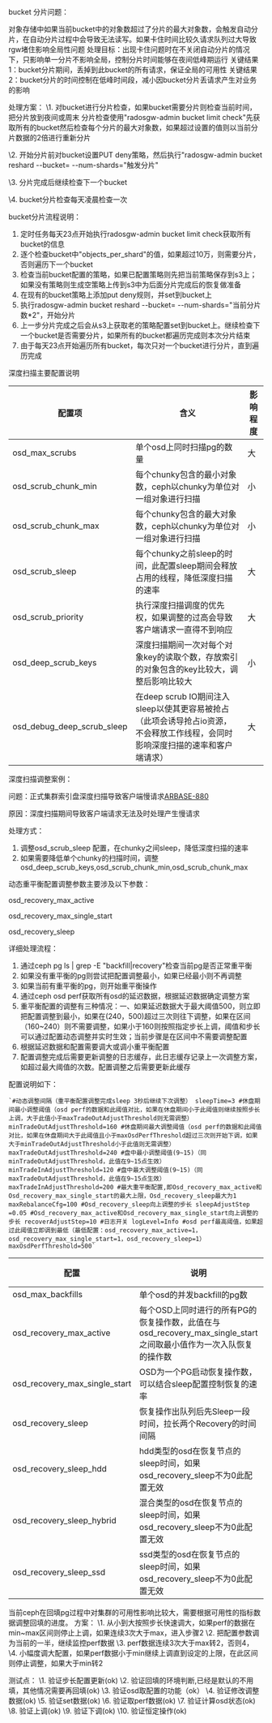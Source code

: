bucket 分片问题：

对象存储中如果当前bucket中的对象数超过了分片的最大对象数，会触发自动分片，在自动分片过程中会导致无法读写。如果卡住时间比较久请求队列过大导致rgw堵住影响全局性问题
处理目标：出现卡住问题时在不关闭自动分片的情况下，只影响单一分片不影响全局，控制分片时间能够在夜间低峰期运行
关键结果1：bucket分片期间，丢掉到此bucket的所有请求，保证全局的可用性
关键结果2：bucket分片的时间控制在低峰时间段，减小因bucket分片丢请求产生对业务的影响

处理方案：
\1. 对bucket进行分片检查，如果bucket需要分片则检查当前时间，把分片放到夜间或周末
分片检查使用"radosgw-admin bucket limit check"先获取所有的bucket然后检查每个分片的最大对象数，如果超过设置的值则以当前分片数据的2倍进行重新分片

\2. 开始分片前对bucket设置PUT deny策略，然后执行"radosgw-admin bucket reshard --bucket= --num-shards="触发分片"

\3. 分片完成后继续检查下一个bucket

\4. bucket分片检查每天凌晨检查一次

bucket分片流程说明：

1. 定时任务每天23点开始执行radosgw-admin bucket limit check获取所有bucket的信息
2. 逐个检查bucket中"objects_per_shard"的值，如果超过10万，则需要分片，否则遍历下一个bucket
3. 检查当前bucket配置的策略，如果已配置策略则先把当前策略保存到s3上；如果没有策略则生成空策略上传到s3中为后面分片完成后的恢复做准备
4. 在现有的bucket策略上添加put deny规则，并set到bucket上
5. 执行radosgw-admin bucket reshard --bucket= --num-shards="当前分片数*2"，开始分片
6. 上一步分片完成之后会从s3上获取老的策略配置set到bucket上。继续检查下一个bucket是否需要分片，如果所有的bucket都遍历完成则本次分片结束
7. 由于每天23点开始遍历所有bucket，每次只对一个bucket进行分片，直到遍历完成



深度扫描主要配置说明

| 配置项                     | 含义                                                         | 影响程度 |
| -------------------------- | ------------------------------------------------------------ | -------- |
| osd_max_scrubs             | 单个osd上同时扫描pg的数量                                    | 大       |
| osd_scrub_chunk_min        | 每个chunky包含的最小对象数，ceph以chunky为单位对一组对象进行扫描 | 小       |
| osd_scrub_chunk_max        | 每个chunky包含的最大对象数，ceph以chunky为单位对一组对象进行扫描 | 小       |
| osd_scrub_sleep            | 每个chunky之前sleep的时间，此配置sleep期间会释放占用的线程，降低深度扫描的速率 | 大       |
| osd_scrub_priority         | 执行深度扫描调度的优先权，如果调整的过高会导致客户端请求一直得不到响应 | 大       |
| osd_deep_scrub_keys        | 深度扫描期间一次对每个对象key的读取个数，存放索引的对象包含的key比较大，调整后影响比较大 | 小       |
| osd_debug_deep_scrub_sleep | 在deep scrub IO期间注入sleep以使其更容易被抢占（此项会诱导抢占io资源，不会释放工作线程，会同时影响深度扫描的速率和客户端请求） | 大       |

深度扫描调整案例：

问题：正式集群索引盘深度扫描导致客户端慢请求[ARBASE-880](http://172.20.200.191:8080/browse/ARBASE-880)

原因：深度扫描期间导致客户端请求无法及时处理产生慢请求

处理方式：

1. 调整osd_scrub_sleep 配置，在chunky之间sleep，降低深度扫描的速率
2. 如果需要降低单个chunky的扫描时间，调整osd_deep_scrub_keys,osd_scrub_chunk_min,osd_scrub_chunk_max

动态重平衡配置调整参数主要涉及以下参数：

osd_recovery_max_active

osd_recovery_max_single_start

osd_recovery_sleep

详细处理流程：

1. 通过ceph pg ls | grep -E "backfill|recovery"检查当前pg是否正常重平衡
2. 如果没有重平衡的pg则尝试把配置调整最小，如果已经最小则不再调整
3. 如果当前有重平衡的pg，则开始重平衡操作
4. 通过ceph osd perf获取所有osd的延迟数据，根据延迟数据确定调整方案
5. 重平衡配置的调整有三种情况：一、如果延迟数据大于最大阈值500，则立即把配置调整到最小，如果在(240，500)超过三次则往下调整，如果在区间（160~240）则不需要调整，如果小于160则按照指定步长上调，阈值和步长可以通过配置动态调整并实时生效；当前步骤是在区间中不需要调整配置
6. 根据延迟数据和配置需要调大或调小重平衡配置
7. 配置调整完成后需要更新调整的日志缓存，此日志缓存记录上一次调整方案，如超过最大阈值的次数。配置调整之后需要更新此缓存

配置说明如下：

```
`#动态调整间隔（重平衡配置调整完成sleep 3秒后继续下次调整） sleepTime=3 #休盘期间最小调整阈值（osd perf的数据和此阈值对比，如果在休盘期间小于此阈值则继续按照步长上调，大于此值小于maxTradeOutAdjustThreshold则无需调整） minTradeOutAdjustThreshold=160 #休盘期间最大调整阈值（osd perf的数据和此阈值对比，如果在休盘期间大于此阈值且小于maxOsdPerfThreshold超过三次则开始下调，如果大于minTradeOutAdjustThreshold小于此值则无需调整） maxTradeOutAdjustThreshold=240 #盘中最小调整阈值(9~15)（同minTradeOutAdjustThreshold，此值在9~15点生效） minTradeInAdjustThreshold=120 #盘中最大调整阈值(9~15)（同maxTradeOutAdjustThreshold，此值在9~15点生效） maxTradeInAdjustThreshold=200 #最大重平衡配置,即Osd_recovery_max_active和Osd_recovery_max_single_start的最大上限，Osd_recovery_sleep最大为1 maxRebalanceCfg=100 #Osd_recovery_sleep向上调整的步长 sleepAdjustStep =0.05 #Osd_recovery_max_active和Osd_recovery_max_single_start向上调整的步长 recoverAdjustStep=10 #日志开关 logLevel=Info #osd perf最高阈值，如果超过此阈值立即调到最低（最低配置：osd_recovery_max_active=1，osd_recovery_max_single_start=1，osd_recovery_sleep=1） maxOsdPerfThreshold=500`
```



| 配置                          | 说明                                                         | 影响 |
| ----------------------------- | ------------------------------------------------------------ | ---- |
| osd_max_backfills             | 单个osd的并发backfill的pg数                                  | 大   |
| osd_recovery_max_active       | 每个OSD上同时进行的所有PG的恢复操作数，此值在与osd_recovery_max_single_start之间取最小值作为一次入队恢复的操作数 | 大   |
| osd_recovery_max_single_start | OSD为一个PG启动恢复操作数，可以结合sleep配置控制恢复的速率   | 大   |
| osd_recovery_sleep            | 恢复操作出队列后先Sleep一段时间，拉长两个Recovery的时间间隔  | 大   |
| osd_recovery_sleep_hdd        | hdd类型的osd在恢复节点的sleep时间，如果osd_recovery_sleep不为0此配置无效 | 大   |
| osd_recovery_sleep_hybrid     | 混合类型的osd在恢复节点的sleep时间，如果osd_recovery_sleep不为0此配置无效 | 大   |
| osd_recovery_sleep_ssd        | ssd类型的osd在恢复节点的sleep时间，如果osd_recovery_sleep不为0此配置无效 | 大   |

当前ceph在回填pg过程中对集群的可用性影响比较大，需要根据可用性的指标数据调整回填的进度。
方案：
\1. 从小到大按照步长快速调大，如果perf的数据在min~max区间则停止上调，如果连续3次大于max，进入步骤2
\2. 把配置参数调为当前的一半，继续监控perf数据
\3. perf数据连续3次大于max转2，否则4，
\4. 小幅度调大配置，如果perf数据小于min继续上调直到设定的上限，在此区间则停止调整，如果大于min转2

测试点：
\1. 验证步长配置更新(ok)
\2. 验证回填的环境判断,已经是默认的不用填，其他情况需要再回填(ok)
\3. 验证osd取配置的功能（ok）
\4. 验证修改调整数据(ok)
\5. 验证set数据(ok)
\6. 验证取perf数据(ok)
\7. 验证计算osd状态(ok)
\8. 验证上调(ok)
\9. 验证下调(ok)
\10. 验证恒定操作(ok)